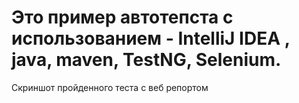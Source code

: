 # Это пример автотепста  с использованием  - IntelliJ IDEA , java, maven, TestNG, Selenium.
Скриншот пройденного теста с веб репортом 
